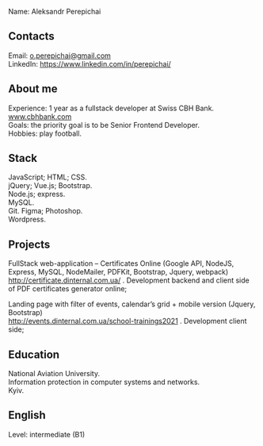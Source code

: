 Name: Aleksandr Perepichai

Contacts
----
Email: o.perepichai@gmail.com  
LinkedIn: https://www.linkedin.com/in/perepichai/  

About me
----
Experience: 1 year as a fullstack developer at Swiss CBH Bank. www.cbhbank.com  
Goals: the priority goal is to be Senior Frontend Developer.  
Hobbies: play football.  

Stack
----
JavaScript; HTML; CSS.  
jQuery; Vue.js; Bootstrap.  
Node.js; express.  
MySQL.  
Git.
Figma; Photoshop.  
Wordpress.  

Projects
----
FullStack web-application – Certificates Online (Google API, NodeJS, Express,
MySQL, NodeMailer, PDFKit, Bootstrap, Jquery, webpack)  
http://certificate.dinternal.com.ua/ . Development backend and client side of PDF
certificates generator online;  

Landing page with filter of events, calendar’s grid + mobile version (Jquery,
Bootstrap)  
http://events.dinternal.com.ua/school-trainings2021 . Development
client side;  

Education
----
National Aviation University.  
Information protection in computer systems and networks.  
Kyiv.


English
----
Level: intermediate (B1)